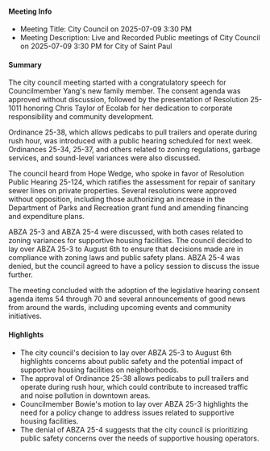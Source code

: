 #### Meeting Info
* Meeting Title: City Council on 2025-07-09 3:30 PM
* Meeting Description: Live and Recorded Public meetings of City Council on 2025-07-09 3:30 PM for City of Saint Paul

#### Summary

The city council meeting started with a congratulatory speech for Councilmember Yang's new family member. The consent agenda was approved without discussion, followed by the presentation of Resolution 25-1011 honoring Chris Taylor of Ecolab for her dedication to corporate responsibility and community development.

Ordinance 25-38, which allows pedicabs to pull trailers and operate during rush hour, was introduced with a public hearing scheduled for next week. Ordinances 25-34, 25-37, and others related to zoning regulations, garbage services, and sound-level variances were also discussed.

The council heard from Hope Wedge, who spoke in favor of Resolution Public Hearing 25-124, which ratifies the assessment for repair of sanitary sewer lines on private properties. Several resolutions were approved without opposition, including those authorizing an increase in the Department of Parks and Recreation grant fund and amending financing and expenditure plans.

ABZA 25-3 and ABZA 25-4 were discussed, with both cases related to zoning variances for supportive housing facilities. The council decided to lay over ABZA 25-3 to August 6th to ensure that decisions made are in compliance with zoning laws and public safety plans. ABZA 25-4 was denied, but the council agreed to have a policy session to discuss the issue further.

The meeting concluded with the adoption of the legislative hearing consent agenda items 54 through 70 and several announcements of good news from around the wards, including upcoming events and community initiatives.

#### Highlights

* The city council's decision to lay over ABZA 25-3 to August 6th highlights concerns about public safety and the potential impact of supportive housing facilities on neighborhoods.
* The approval of Ordinance 25-38 allows pedicabs to pull trailers and operate during rush hour, which could contribute to increased traffic and noise pollution in downtown areas.
* Councilmember Bowie's motion to lay over ABZA 25-3 highlights the need for a policy change to address issues related to supportive housing facilities.
* The denial of ABZA 25-4 suggests that the city council is prioritizing public safety concerns over the needs of supportive housing operators.

